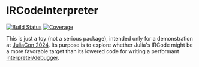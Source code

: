 # IRCodeInterpreter

<!--
[![Stable](https://img.shields.io/badge/docs-stable-blue.svg)](https://JuliaDebug.github.io/IRCodeInterpreter.jl/stable/)
[![Dev](https://img.shields.io/badge/docs-dev-blue.svg)](https://JuliaDebug.github.io/IRCodeInterpreter.jl/dev/)
-->
[![Build Status](https://github.com/JuliaDebug/IRCodeInterpreter.jl/actions/workflows/CI.yml/badge.svg?branch=main)](https://github.com/JuliaDebug/IRCodeInterpreter.jl/actions/workflows/CI.yml?query=branch%3Amain)
[![Coverage](https://codecov.io/gh/JuliaDebug/IRCodeInterpreter.jl/branch/main/graph/badge.svg)](https://codecov.io/gh/JuliaDebug/IRCodeInterpreter.jl)

This is just a toy (not a serious package), intended only for a demonstration at [JuliaCon 2024](https://juliacon.org/2024/). Its purpose is to explore whether Julia's IRCode might be a more favorable target than its lowered code for writing a performant [interpreter/debugger](https://github.com/JuliaDebug/JuliaInterpreter.jl).
